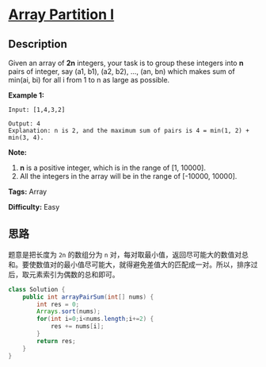 # [Array Partition I][title]

## Description

Given an array of **2n** integers, your task is to group these integers into **n** pairs of integer, say (a1, b1), (a2, b2), ..., (an, bn) which makes sum of min(ai, bi) for all i from 1 to n as large as possible.

**Example 1:**

```
Input: [1,4,3,2]

Output: 4
Explanation: n is 2, and the maximum sum of pairs is 4 = min(1, 2) + min(3, 4).
```

**Note:**

1. **n** is a positive integer, which is in the range of [1, 10000].
2. All the integers in the array will be in the range of [-10000, 10000].

**Tags:** Array

**Difficulty:** Easy

## 思路

题意是把长度为 `2n` 的数组分为 `n` 对，每对取最小值，返回尽可能大的数值对总和。要使数值对的最小值尽可能大，就得避免差值大的匹配成一对。所以，排序过后，取元素索引为偶数的总和即可。

``` java
class Solution {
    public int arrayPairSum(int[] nums) {
        int res = 0;
        Arrays.sort(nums);
        for(int i=0;i<nums.length;i+=2) {
            res += nums[i];
        }
        return res;
    }
}
```

[title]: https://leetcode.com/problems/array-partition-i
